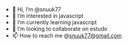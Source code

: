 - 👋 Hi, I’m @snuuk77
- 👀 I’m interested in javascript
- 🌱 I’m currently learning javascript
- 💞️ I’m looking to collaborate on estudo
- 📫 How to reach me @snuuk77@gmail.com

<!---
snuuk77/snuuk77 is a ✨ special ✨ repository because its `README.md` (this file) appears on your GitHub profile.
You can click the Preview link to take a look at your changes.
--->

